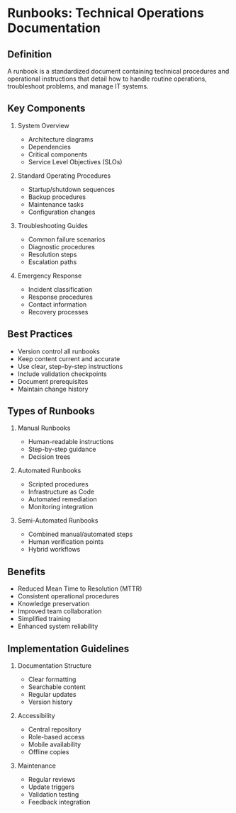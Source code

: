 # Runbooks: Technical Operations Documentation

## Definition
A runbook is a standardized document containing technical procedures and operational instructions that detail how to handle routine operations, troubleshoot problems, and manage IT systems.

## Key Components
1. System Overview
   - Architecture diagrams
   - Dependencies
   - Critical components
   - Service Level Objectives (SLOs)

2. Standard Operating Procedures
   - Startup/shutdown sequences
   - Backup procedures
   - Maintenance tasks
   - Configuration changes

3. Troubleshooting Guides
   - Common failure scenarios
   - Diagnostic procedures
   - Resolution steps
   - Escalation paths

4. Emergency Response
   - Incident classification
   - Response procedures
   - Contact information
   - Recovery processes

## Best Practices
- Version control all runbooks
- Keep content current and accurate
- Use clear, step-by-step instructions
- Include validation checkpoints
- Document prerequisites
- Maintain change history

## Types of Runbooks
1. Manual Runbooks
   - Human-readable instructions
   - Step-by-step guidance
   - Decision trees

2. Automated Runbooks
   - Scripted procedures
   - Infrastructure as Code
   - Automated remediation
   - Monitoring integration

3. Semi-Automated Runbooks
   - Combined manual/automated steps
   - Human verification points
   - Hybrid workflows

## Benefits
- Reduced Mean Time to Resolution (MTTR)
- Consistent operational procedures
- Knowledge preservation
- Improved team collaboration
- Simplified training
- Enhanced system reliability

## Implementation Guidelines
1. Documentation Structure
   - Clear formatting
   - Searchable content
   - Regular updates
   - Version history

2. Accessibility
   - Central repository
   - Role-based access
   - Mobile availability
   - Offline copies

3. Maintenance
   - Regular reviews
   - Update triggers
   - Validation testing
   - Feedback integration
